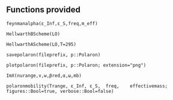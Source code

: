 ## Functions provided 

```@docs
feynmanalpha(ε_Inf,ε_S,freq,m_eff)
```

```@docs
HellwarthBScheme(LO)
```

```@docs
HellwarthAScheme(LO,T=295)
```

```@docs
savepolaron(fileprefix, p::Polaron)
```

```@docs
plotpolaron(fileprefix, p::Polaron; extension="png")
```

```@docs
ImX(nurange,v,w,βred,α,ω,mb)
```

```@docs
polaronmobility(Trange, ε_Inf, ε_S,  freq,    effectivemass; figures::Bool=true, verbose::Bool=false)
```
